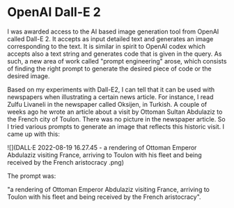 # OpenAI Dall-E 2

I was awarded access to the AI based image generation tool from OpenAI called Dall-E 2. 
It accepts as input detailed text and generates an image corresponding to the text. 
It is similar in spirit to OpenAI codex which accepts also a text string and generates code that is given in the query. 
As such, a new area of work called "prompt engineering" arose, which consists of finding the right prompt to generate the desired piece of code or the desired image.

Based on my experiments with Dall-E2, I can tell that it can be used with newspapers when illustrating a certain news article. 
For instance, I read Zulfu Livaneli in the newspaper called Oksijen, in Turkish. 
A couple of weeks ago he wrote an article about a visit by Ottoman Sultan Abdulaziz to the French city of Toulon. 
There was no picture in the newspaper article. So I tried various prompts to generate an image that reflects this historic visit. 
I came up with this:

![](DALL·E 2022-08-19 16.27.45 - a rendering of Ottoman Emperor Abdulaziz visiting France, arriving to Toulon with his fleet and being received by the French aristocracy .png)

The prompt was:

"a rendering of Ottoman Emperor Abdulaziz visiting France, arriving to Toulon with his fleet and being received by the French aristocracy".
